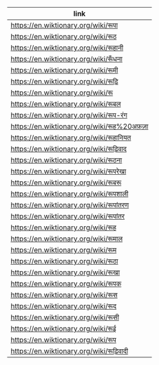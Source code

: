 |link|
|----|
|https://en.wiktionary.org/wiki/रूपा|
|https://en.wiktionary.org/wiki/रूठ|
|https://en.wiktionary.org/wiki/रूहानी|
|https://en.wiktionary.org/wiki/रूँधना|
|https://en.wiktionary.org/wiki/रूमी|
|https://en.wiktionary.org/wiki/रूढ़ि|
|https://en.wiktionary.org/wiki/रू|
|https://en.wiktionary.org/wiki/रूबल|
|https://en.wiktionary.org/wiki/रूप-रंग|
|https://en.wiktionary.org/wiki/रूह%20अफ़ज़ा|
|https://en.wiktionary.org/wiki/रूहानियत|
|https://en.wiktionary.org/wiki/रूढ़िवाद|
|https://en.wiktionary.org/wiki/रूठना|
|https://en.wiktionary.org/wiki/रूपरेखा|
|https://en.wiktionary.org/wiki/रूबरू|
|https://en.wiktionary.org/wiki/रूपशाली|
|https://en.wiktionary.org/wiki/रूपांतरण|
|https://en.wiktionary.org/wiki/रूपांतर|
|https://en.wiktionary.org/wiki/रूह|
|https://en.wiktionary.org/wiki/रूमाल|
|https://en.wiktionary.org/wiki/रूम|
|https://en.wiktionary.org/wiki/रूठा|
|https://en.wiktionary.org/wiki/रूखा|
|https://en.wiktionary.org/wiki/रूपक|
|https://en.wiktionary.org/wiki/रूस|
|https://en.wiktionary.org/wiki/रूद|
|https://en.wiktionary.org/wiki/रूसी|
|https://en.wiktionary.org/wiki/रूई|
|https://en.wiktionary.org/wiki/रूप|
|https://en.wiktionary.org/wiki/रूढ़िवादी|

